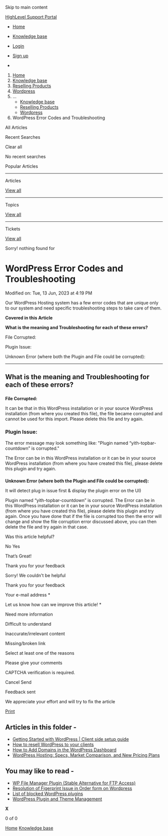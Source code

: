 Skip to main content

[ HighLevel Support Portal ](https://help.gohighlevel.com)

  * [ Home ](/support/home)
  * [ Knowledge base ](/support/solutions)

  * [Login](/support/login)
  * [Sign up](/support/signup)
  * 

  1. [Home](/support/home)
  2. [Knowledge base](/support/solutions)
  3. [Reselling Products](/support/solutions/48000454568)
  4. [Wordpress](/support/solutions/folders/48000682017)
  5. ... 
     * [Knowledge base](/support/solutions)
     * [Reselling Products](/support/solutions/48000454568)
     * [Wordpress](/support/solutions/folders/48000682017)
  6. WordPress Error Codes and Troubleshooting

All  Articles 

Recent Searches

Clear all

No recent searches

Popular Articles

* * *

Articles

[View all](/support/search/solutions)

* * *

Topics

[View all](/support/search/topics)

* * *

Tickets

[View all](/support/search/tickets)

Sorry! nothing found for   

# WordPress Error Codes and Troubleshooting

Modified on: Tue, 13 Jun, 2023 at 4:19 PM

Our WordPress Hosting system has a few error codes that are unique only to our system and need specific troubleshooting steps to take care of them. 

**Covered in this Article**

**What is the meaning and Troubleshooting for each of these errors?**

File Corrupted:

Plugin Issue:

Unknown Error (where both the Plugin and File could be corrupted):

* * *

## **What is the meaning and Troubleshooting for each of these errors?**

###   
**File Corrupted:**

It can be that in this WordPress installation or in your source WordPress installation (from where you created this file), the file became corrupted and cannot be used for this import. Please delete this file and try again.  

### **Plugin Issue:**

The error message may look something like: "Plugin named “yith-topbar-countdown” is corrupted."  
  
The Error can be in this WordPress installation or it can be in your source WordPress installation (from where you have created this file), please delete this plugin and try again.  

###   
**Unknown Error (where both the Plugin and File could be corrupted):**  

It will detect plug in issue first & display the plugin error on the UI)

Plugin named “yith-topbar-countdown” is corrupted. The Error can be in this WordPress installation or it can be in your source WordPress installation (from where you have created this file), please delete this plugin and try again. Once you have done that if the file is corrupted too then the error will change and show the file corruption error discussed above, you can then delete the file and try again in that case.

Was this article helpful?

No  Yes 

That’s Great!

Thank you for your feedback

Sorry! We couldn't be helpful

Thank you for your feedback

Your e-mail address *

Let us know how can we improve this article! *

Need more information 

Difficult to understand 

Inaccurate/irrelevant content 

Missing/broken link 

Select at least one of the reasons 

Please give your comments 

CAPTCHA verification is required. 

Cancel  Send 

Feedback sent

We appreciate your effort and will try to fix the article

[Print](javascript:print\(\))

## Articles in this folder -

  * [Getting Started with WordPress | Client side setup guide](/support/solutions/articles/48001199648-getting-started-with-wordpress-client-side-setup-guide)
  * [How to resell WordPress to your clients](/support/solutions/articles/48001199647-how-to-resell-wordpress-to-your-clients)
  * [How to Add Domains in the WordPress Dashboard](/support/solutions/articles/155000002547-how-to-add-domains-in-the-wordpress-dashboard)
  * [WordPress Hosting: Specs, Market Comparison, and New Pricing Plans](/support/solutions/articles/48001231366-wordpress-hosting-specs-market-comparison-and-new-pricing-plans)

## You may like to read -

  * [WP File Manager Plugin (Stable Alternative for FTP Access)](/support/solutions/articles/48001222860-wp-file-manager-plugin-stable-alternative-for-ftp-access-)
  * [Resolution of Figerprint Issue in Order form on Wordpress](/support/solutions/articles/155000001549-resolution-of-figerprint-issue-in-order-form-on-wordpress)
  * [List of blocked WordPress plugins](/support/solutions/articles/48001214712-list-of-blocked-wordpress-plugins)
  * [WordPress Plugin and Theme Management](/support/solutions/articles/48001231547-wordpress-plugin-and-theme-management)

**X**

0 of 0 []()

[Home](/support/home) [Knowledge base](/support/solutions)
